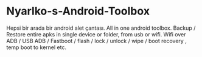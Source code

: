 # Nyarlko-s-Android-Toolbox
Hepsi bir arada bir android alet çantası. All in one android toolbox. Backup / Restore entire apks in single device or folder, from usb or wifi. Wifi over ADB / USB ADB / Fastboot / flash /  lock / unlock / wipe / boot recovery , temp boot to kernel etc.
